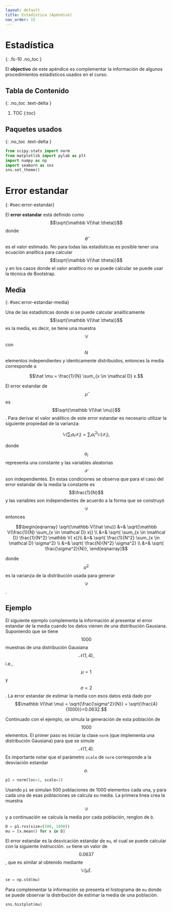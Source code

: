 ```yaml
---
layout: default
title: Estadística (Apéndice)
nav_order: 15
---
```


# Estadística
{: .fs-10 .no_toc }

El **objectivo** de este apéndice es complementar la información de algunos procedimientos
estadísticos usados en el curso. 

## Tabla de Contenido
{: .no_toc .text-delta }

1. TOC
{:toc}

## Paquetes usados
{: .no_toc .text-delta }
```python
from scipy.stats import norm
from matplotlib import pylab as plt
import numpy as np
import seaborn as sns
sns.set_theme()
```

# Error estandar
{: #sec:error-estandar}

El **error estandar** está definido como $$\sqrt{\mathbb V(\hat \theta)}$$ donde 
$$\hat \theta$$ es el valor estimado. No para todas las estadísticas es posible
tener una ecuación analítica para calcular $$\sqrt{\mathbb V(\hat \theta)}$$ y 
en los casos donde el valor analítico no se puede calcular se puede usar 
la técnica de Bootstrap. 

## Media
{: #sec:error-estandar-media}

Una de las estadísticas donde si se puede calcular analíticamente 
$$\sqrt{\mathbb V(\hat \theta)}$$ es la media, es decir, 
se tiene una muestra $$\mathcal D$$ con $$N$$ elementos independientes y identicamente 
distribuidos, entonces la media corresponde a

$$\hat \mu = \frac{1}{N} \sum_{x \in \mathcal D} x.$$

El error estandar de $$\hat \mu$$ es $$\sqrt{\mathbb V(\hat \mu)}$$. Para derivar
el valor análitico de este error estandar es necesario utilizar la siguiente 
propiedad de la varianza:

$$\mathbb V(\sum_i a_i \mathcal X_i) = \sum_i a_i^2 \mathbb V(\mathcal X_i),$$

donde $$a_i$$ representa una constante y las variables aleatorias $$\mathcal X$$ son
independientes. En estas condiciones se observa que para el caso del error estandar de
la media la constante es $$\frac{1}{N}$$ y las variables son independientes de acuerdo a la forma
que se construyó $$\mathcal D$$ entonces

$$\begin{eqnarray}
\sqrt{\mathbb V(\hat \mu)} &=& \sqrt{\mathbb V(\frac{1}{N} \sum_{x \in \mathcal D} x)} \\
&=& \sqrt{ \sum_{x \in \mathcal D} \frac{1}{N^2}  \mathbb V( x)}\\
&=& \sqrt{ \frac{1}{N^2} \sum_{x \in \mathcal D} \sigma^2} \\
&=& \sqrt{ \frac{N}{N^2} \sigma^2} \\
&=& \sqrt{ \frac{\sigma^2}{N}}, 
\end{eqnarray}$$

donde $$\sigma^2$$ es la varianza de la distribución usada para generar $$\mathcal D$$. 

## Ejemplo

El siguiente ejemplo complementa la información al presentar el
error estandar de la media cuando los datos vienen de una distribución
Gausiana. Suponiendo que se tiene $$1000$$ muestras de una
distribución Gausiana $$\mathcal N(1, 4),$$ i.e., $$\mu=1$$ y $$\sigma=2$$.
La error estandar de estimar la media con esos datos está dado por
$$\mathbb V(\hat \mu) = \sqrt{\frac{\sigma^2}{N}} = \sqrt{\frac{4}{1000}}=0.0632.$$ 

Continuado con el ejemplo, se simula la generación de esta población
de $$1000$$ elementos. El primer paso es iniciar la clase `norm` 
(que implementa una distribución Gausiana) para que se simule 
$$\mathcal N(1, 4).$$ Es importante notar que el parámetro `scale`
de `norm` corresponde a la desviación estandar $$\sigma.$$

```python
p1 = norm(loc=1, scale=2)
```

Usando `p1` se simulan 500 poblaciones de 1000 elementos cada una,
y para cada una de esas poblaciones se calcula su media. La primera
linea crea la muestra $$\mathcal D$$ y a continuación se calcula
la media por cada población, renglon de `D`.

```python
D = p1.rvs(size=(500, 1000))
mu = [x.mean() for x in D]
```

El error estandar es la desvicación estandar de `mu`,
el cual se puede calcular con la siguiente instrucción. `se` tiene 
un valor de $$0.0637$$, que es similar al obtenido mediante
$$\mathbb V(\hat \mu).$$

```python
se = np.std(mu)
```

Para complementar la información se presenta el histograma 
de `mu` donde se puede observar la distribución de estimar 
la media de una población. 

```python
sns.histplot(mu)
```

<!--
plt.savefig('normal_mean.png', dpi=300)
-->

<!--
![Histograma del error](/AprendizajeComputacional/assets/images/normal_mean.png)

# Bootstrap
{: #sec:bootstrap }

```python
D = X[0]
```

```python
S = np.random.randint(D.shape[0], size=(500, D.shape[0]))
B = [(D[s]).mean() for s in S]
se = np.std(B)
```

$$0.0623$$

-->
